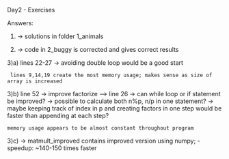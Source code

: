Day2 - Exercises

Answers:

1) -> solutions in folder 1_animals

2) -> code in 2_buggy is corrected and gives correct results

3)a) lines 22-27 -> avoiding double loop would be a good start


     lines 9,14,19 create the most memory usage; makes sense as size of array is increased


3)b) line 52 -> improve factorize
	--> line 26 -> can while loop or if statement be improved?
			-> possible to calculate both n%p, n/p in one statement?
			-> maybe keeping track of index in p and creating factors in one 			   step would be faster than appending at each step?
      
	memory usage appears to be almost constant throughout program


3)c)
	-> matmult_improved contains improved version using numpy;
		-speedup: ~140-150 times faster
